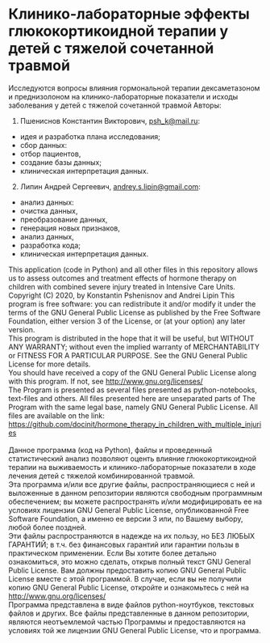 # Клинико-лабораторные эффекты глюкокортикоидной терапии у детей с тяжелой сочетанной травмой
Исследуются вопросы влияния гормональной терапии дексаметазоном и преднизолоном на клинико-лабораторные показатели и исходы заболевания у детей с тяжелой сочетанной травмой
Авторы:
1. Пшениснов Константин Викторович, psh_k@mail.ru:
* идея и разработка плана исследования;
* сбор данных:
 * отбор пациентов,
 * создание базы данных;
* клиническая интерпретация данных.
2. Липин Андрей Сергеевич, andrey.s.lipin@gmail.com:
* анализ данных:
 * очистка данных,
 * преобразование данных,
 * генерация новых признаков,
 * анализ данных,
 * разработка кода;
* клиническая интерпретация данных.

This application (code in Python) and all other files in this repository allows us to assess
outcomes and treatment effects of hormone therapy on children with
combined severe injury treated in Intensive Care Units.<br>
Copyright (C) 2020, by Konstantin Pshenisnov and Andrei Lipin
This program is free software: you can redistribute it and/or modify
it under the terms of the GNU General Public License as published by
the Free Software Foundation, either version 3 of the License, or
(at your option) any later version.<br>
This program is distributed in the hope that it will be useful,
but WITHOUT ANY WARRANTY; without even the implied warranty of
MERCHANTABILITY or FITNESS FOR A PARTICULAR PURPOSE.  See the
GNU General Public License for more details.<br>
You should have received a copy of the GNU General Public License
along with this program.  If not, see http://www.gnu.org/licenses/<br>
The Program is presented as several files presented as python-notebooks, text-files and others.
All files presented here are unseparated parts of The Program
with the same legal base, namely GNU General Public License. All files are available on the link:
https://github.com/docinit/hormone_therapy_in_children_with_multiple_injuries<br>
<br>
Данное программа (код на Python), файлы и проведенный статистический анализ позволяют
оценть влияние глюкокортикоидной терапии на выживаемость и 
клинико-лабораторные показатели в ходе лечения детей с тяжелой
комбинированной травмой.<br>
Эта программа и/или все другие файлы, распространяющиеся с ней и выложенные
в данном репозитории являются свободным программным обеспечением;
вы можете распространять и/или модифицировать ее на
условиях лицензии GNU General Public License,
опубликованной Free Software Foundation, а именно ее версии 3
или, по Вашему выбору, любой более поздней.<br>
Эти файлы распространяются в надежде на их пользу,
но БЕЗ ЛЮБЫХ ГАРАНТИЙ; в т.ч. без финансовых гарантий или
гарантии пользы в практическом применении.
Если Вы хотите более детально ознакомиться, это можно сделать,
открыв полный текст GNU General Public License.
Вам должны предоставить копию GNU General Public License вместе
с этой программой. В случае, если вы не получили копию
GNU General Public License, откройте и ознакомьтесь с ней
на http://www.gnu.org/licenses/<br>
Программа представлена в виде файлов python-ноутбуков, текстовых файлов и других.
Все файлы представленные в данном репозитории, являются неотъемлемой частью 
Программы и предоставляются на условиях той же лицензии
GNU General Public License, что и программа.
